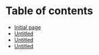 # Table of contents

* [Initial page](README.md)
* [Untitled](untitled.md)
* [Untitled](untitled-1.md)
* [Untitled](untitled-2.md)

